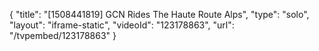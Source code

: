 {
    "title": "[1508441819] GCN Rides The Haute Route Alps",
    "type": "solo",
    "layout": "iframe-static",
    "videoId": "123178863",
    "url": "\/tvpembed\/123178863"
}